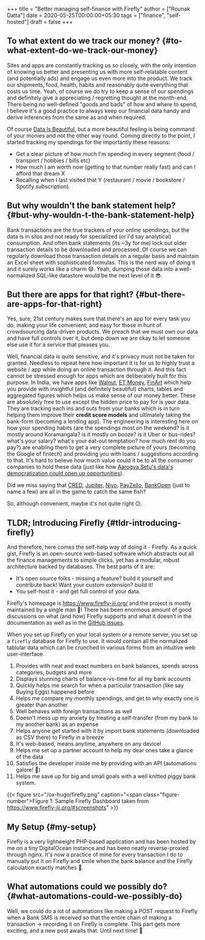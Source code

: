 +++
title = "Better managing self-finance with Firefly"
author = ["Rounak Datta"]
date = 2020-05-25T00:00:00+05:30
tags = ["finance", "self-hosted"]
draft = false
+++

## To what extent do we track our money? {#to-what-extent-do-we-track-our-money}

Sites and apps are constantly tracking us so closely, with the only intention of knowing us better and presenting us with more self-relatable content (and potentially ads) and engage us even more into the product. We track our shipments, food, health, habits and reasonably quite everything that costs us time. Yeah, of course we do try to keep a sense of our spendings and definitely give a appreciating / regretting thought at the month-end. There being no well-defined "goods and bads" of how and where to spend, I believe it's a good practice to always keep our financial data handy and derive inferences from the same as and when required.

Of course [Data Is Beautiful](https://www.reddit.com/r/dataisbeautiful/), but a more beautiful feeling is being command of your monies and not the other way round. Coming directly to the point, I started tracking my spendings for the importantly these reasons:

-   Get a clear picture of how much I'm spending in every segment (food / transport / hobbies / bills etc)
-   How much I am worth now (getting to that number really fast) and can I afford that dream X
-   Recalling when I last visited that Y (restaurant / movie / bookstore / Spotify subscription).


## But why wouldn't the bank statement help? {#but-why-wouldn-t-the-bank-statement-help}

Bank transactions are the true trackers of your online spendings, but the data is in silos and not ready for specialized (or I'd say analytical) consumption. And often bank statements (its ~3y for me) lock out older transaction details to be downloaded and processed. Of course we can regularly download those transaction details on a regular basis and maintain an Excel sheet with sophisticated formulas. This is the nerd way of doing it and it surely works like a charm 😄. Yeah, dumping those data into a well-normalized SQL-like datastore would be the next level of it 😎.


## But there are apps for that right? {#but-there-are-apps-for-that-right}

Yes, sure, 21st century makes sure that there's an app for every task you do, making your life convenient; and easy for those in hunt of crowdsourcing data-driven products. We preach that we must own our data and have full controls over it, but deep down we are okay to let someone else use it for a service that pleases you.

Well, financial data is quite sensitive, and it's privacy must not be taken for granted. Needless to repeat here how important it is for us to highly trust a website / app while doing an online transaction through it. And this fact cannot be stressed enough for apps which are deliberately built for this purpose. In India, we have apps like [Walnut](https://www.getwalnut.com/), [ET Money](https://www.etmoney.com/money-manager), [FinArt](https://www.finart.app/) which help you provide with insightful (and definitely beautiful) charts, tables and aggregated figures which helps us make sense of our money better. These are absolutely free to use except the hidden price to pay for is your data. They are tracking each ins and outs from your banks which is in turn helping them improve their **credit score models** and ultimately taking the bank-form (becoming a lending app). The engineering is interesting here on how your spending habits (are the spendings most on the weekend? is it mostly around Koramangala? is it mostly on booze? is it Uber or bus-rides? what's your salary? what's your eat-out temptation? how much rent do you pay?) are enabling them to get a very complete picture of yours (becoming the Google of fintech) and providing you with loans / suggestions according to that. It's hard to believe how much value could it be to all the consumer companies to hold these data (just like how [Aarogya Setu's data's democratization could open up opportunities](https://the-ken.com/story/the-elite-vc-founder-club-riding-aarogya-setu-to-telemed-domination/)).

Did we miss saying that [CRED](https://www.cred.club/), [Jupiter](https://jupiter.money/), [Niyo](https://www.goniyo.com/), [PayZello](https://payzello.com/), [BankOpen](https://www.bankopen.co/) (just to name a few) are all in the game to catch the same fish?

So, although convenient, maybe it's not quite right 😕.


## TLDR; Introducing Firefly {#tldr-introducing-firefly}

And therefore, here comes the self-help way of doing it - Firefly. As a quick gist, Firefly is an open-source web-based software which abstracts out all the finance managements to simple clicks, yet has a modular, robust architecture backed by databases. The best parts of it are:

-   It's open source folks - missing a feature? build it yourself and contribute back! Want your custom extension? build it!
-   You self-host it - and get full control of your data.

Firefly's homepage is <https://www.firefly-iii.org/> and the project is mostly maintained by a single man 🙏! There has been enormous amount of good discussions on what (and how) Firefly supports and what it doesn't in the documentation as well as in the [GitHub issues](https://github.com/firefly-iii/firefly-iii/issues).

When you set up Firefly on your local system or a remote server, you set up a `firefly` database for Firefly to use. It would contain all the normalized tablular data which can be crunched in various forms from an intuitive web user-interface.

1.  Provides with neat and exact numbers on bank balances, spends across categories, budgets and more
2.  Displays stunning charts of balance-vs-time for all my bank accounts
3.  Quickly helps me search for when a particular transaction (like say Buying Eggs) happened before
4.  Helps me compare my monthly spendings, and get to why exactly one is greater than another
5.  Well behaves with foreign transactions as well
6.  Doesn't mess up my anxiety by treating a self-transfer (from my bank to my another bank) as an expense
7.  Helps anyone get started with it by import bank statements (downloaded as CSV there) to Firefly in a breeze
8.  It's web-based, means anytime, anywhere on any device!
9.  Helps me set up a partner account to help my dear ones take a glance of the data
10. Satisfies the developer inside me by providing with an API (automations galore! 🎉)
11. Helps me save up for big and small goals with a well knitted piggy bank system.

{{< figure src="/ox-hugo/firefly.png" caption="<span class=\"figure-number\">Figure 1: </span>Sample Firefly Dashboard taken from <https://www.firefly-iii.org/#screenshots>" >}}


## My Setup {#my-setup}

Firefly is a very lightweight PHP-based application and has been hosted by me on a tiny DigitalOcean instance and has been neatly reverse-proxied through nginx. It's now a practice of mine for every transaction I do to manually put it on Firefly and smile when the bank balance and the Firefly calculation exactly matches 🙂.


## What automations could we possibly do? {#what-automations-could-we-possibly-do}

Well, we could do a lot of automations like making a POST request to Firefly when a Bank SMS is received so that the entire chain of making a transaction → recording it on Firefly is complete. This part gets more exciting, and a new post awaits that. Until next time! 👋
